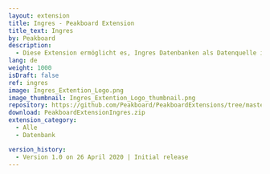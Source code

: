 ```yaml
---
layout: extension
title: Ingres - Peakboard Extension
title_text: Ingres
by: Peakboard
description: 
  - Diese Extension ermöglicht es, Ingres Datenbanken als Datenquelle in Peakboard anzubinden und die Daten mittels SQL-Statements aus der Ingres Datenbank auszulesen.
lang: de
weight: 1000
isDraft: false
ref: ingres
image: Ingres_Extention_Logo.png
image_thumbnail: Ingres_Extention_Logo_thumbnail.png
repository: https://github.com/Peakboard/PeakboardExtensions/tree/master/Ingres
download: PeakboardExtensionIngres.zip
extension_category:
  - Alle
  - Datenbank

version_history:
  - Version 1.0 on 26 April 2020 | Initial release
---
```

